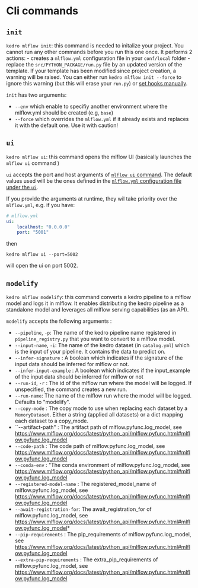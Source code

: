 # Cli commands

## ``init``

 ``kedro mlflow init``: this command is needed to initalize your project. You cannot run any other commands before you run this one once. It performs 2 actions:
    - creates a ``mlflow.yml`` configuration file in your ``conf/local`` folder
    - replace the ``src/PYTHON_PACKAGE/run.py`` file by an updated version of the template. If your template has been modified since project creation, a warning will be raised. You can either run ``kedro mlflow init --force`` to ignore this warning (but this will erase your ``run.py``) or [set hooks manually](../02_installation/02_setup.md#declaring-kedro-mlflow-hooks).

`init` has two arguments:

- `--env` which enable to specifiy another environment where the mlflow.yml should be created (e.g, `base`)
- `--force` which overrides the `mlflow.yml` if it already exists and replaces it with the default one. Use it with caution!

## ``ui``

``kedro mlflow ui``: this command opens the mlflow UI (basically launches the ``mlflow ui`` command )

`ui` accepts the port and host arguments of [``mlflow ui`` command](https://www.mlflow.org/docs/latest/cli.html#mlflow-ui). The default values used will be the ones defined in the [``mlflow.yml`` configuration file under the `ui`](../04_experimentation_tracking/01_configuration.md#configure-the-user-interface).

If you provide the arguments at runtime, they wil take priority over the ``mlflow.yml``, e.g. if you have:

```yaml
# mlflow.yml
ui:
    localhost: "0.0.0.0"
    port: "5001"
```

then

```console
kedro mlflow ui --port=5002
```

will open the ui on port 5002.


## ``modelify``

``kedro mlflow modelify``: this command converts a kedro pipeline to a mlflow model and logs it in mlflow. It enables distributing the kedro pipeline as a standalone model and leverages all mlflow serving capabilities (as an API).

`modelify` accepts the following arguments :

- ``--pipeline``, ``-p``: The name of the kedro pipeline name registered in ``pipeline_registry.py`` that you want to convert to a mlflow model.
- ``--input-name``, ``-i``: The name of the kedro dataset (in ``catalog.yml``)  which is the input of your pipeline. It contains the data to predict on.  
- ``--infer-signature`` :  A boolean which indicates if the signature of the input data should be inferred for mlflow or not.
- ``--infer-input-example`` : A boolean which indicates if the input_example of the input data should be inferred for mlflow or not
- ``--run-id``, ``-r`` : The id of the mlflow run where the model will be logged. If unspecified, the command creates a new run.
- ``--run-name``: The name of the mlflow run where the model will be logged. Defaults to "modelify".
- ``--copy-mode`` : The copy mode to use when replacing each dataset by a ``MemoryDataset``. Either a string (applied all datasets) or a dict mapping each dataset to a copy_mode.
- ``--artifact-path" : The artifact path of mlflow.pyfunc.log_model, see https://www.mlflow.org/docs/latest/python_api/mlflow.pyfunc.html#mlflow.pyfunc.log_model
- ``--code-path`` : The code path of mlflow.pyfunc.log_model, see https://www.mlflow.org/docs/latest/python_api/mlflow.pyfunc.html#mlflow.pyfunc.log_model
- ``--conda-env`` : "The conda environment of mlflow.pyfunc.log_model, see https://www.mlflow.org/docs/latest/python_api/mlflow.pyfunc.html#mlflow.pyfunc.log_model
- ``--registered-model-name`` : The registered_model_name of mlflow.pyfunc.log_model, see https://www.mlflow.org/docs/latest/python_api/mlflow.pyfunc.html#mlflow.pyfunc.log_model
- ``--await-registration-for``: The await_registration_for of mlflow.pyfunc.log_model, see https://www.mlflow.org/docs/latest/python_api/mlflow.pyfunc.html#mlflow.pyfunc.log_model*
- ``--pip-requirements`` : The pip_requirements of mlflow.pyfunc.log_model, see https://www.mlflow.org/docs/latest/python_api/mlflow.pyfunc.html#mlflow.pyfunc.log_model
- ``--extra-pip-requirements`` : The extra_pip_requirements of mlflow.pyfunc.log_model, see https://www.mlflow.org/docs/latest/python_api/mlflow.pyfunc.html#mlflow.pyfunc.log_model
